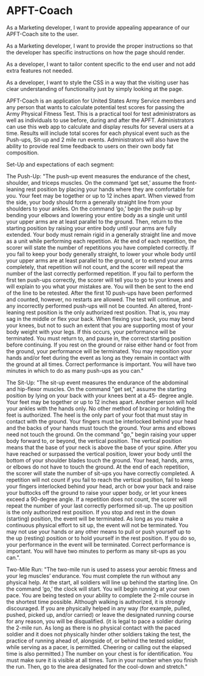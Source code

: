 # APFT-Coach

As a Marketing developer, I want to provide appealing appearance of our APFT-Coach site to the user.

As a Marketing developer, I want to provide the proper instructions so that the developer has specific instructions on how the page should render.

As a developer, I want to tailor content specific to the end user and not add extra features not needed.

As a developer, I want to style the CSS in a way that the visiting user has clear understanding of functionality just by simply looking at the page.


APFT-Coach is an application for United States Army Service members and any person that wants to calculate potential test scores for passing the Army Physical Fitness Test. This is a practical tool for test administrators as well as individuals to use before, during and after the APFT. Administrators can use this web app to calculate and display results for several users at a time.
Results will include total scores for each physical event such as the Push-ups, Sit-up and 2 mile run events. Administrators will also have the ability to provide real time feedback to users on their own body fat composition.

Set-Up and expectations of each segment:

The Push-Up: "The push-up event measures the endurance of the chest, shoulder, and triceps muscles. On the command ‘get set,’ assume the front-leaning rest position by placing your hands where they are comfortable for you. Your feet may be together or up to 12 inches apart. When viewed from the side, your body should form a generally straight line from your shoulders to your ankles. On the command ‘go,’ begin the push-up by bending your elbows and lowering your entire body as a single unit until your upper arms are at least parallel to the ground. Then, return to the starting position by raising your entire body until your arms are fully extended. Your body must remain rigid in a generally straight line and move as a unit while performing each repetition. At the end of each repetition, the scorer will state the number of repetitions you have completed correctly. If you fail to keep your body generally straight, to lower your whole body until your upper arms are at least parallel to the ground, or to extend your arms completely, that repetition will not count, and the scorer will repeat the number of the last correctly performed repetition. If you fail to perform the first ten push-ups correctly, the scorer will tell you to go to your knees and will explain to you what your mistakes are. You will then be sent to the end of the line to be retested. After the first 10 push-ups have been performed and counted, however, no restarts are allowed. The test will continue, and any incorrectly performed push-ups will not be counted. An altered, front-leaning rest position is the only authorized rest position. That is, you may sag in the middle or flex your back. When flexing your back, you may bend your knees, but not to such an extent that you are supporting most of your body weight with your legs. If this occurs, your performance will be terminated. You must return to, and pause in, the correct starting position before continuing. If you rest on the ground or raise either hand or foot from the ground, your performance will be terminated. You may reposition your hands and/or feet during the event as long as they remain in contact with the ground at all times. Correct performance is important. You will have two minutes in which to do as many push-ups as you can."

The Sit-Up: "The sit-up event measures the endurance of the abdominal and hip-flexor muscles. On the command "get set," assume the starting position by lying on your back with your knees bent at a 45- degree angle. Your feet may be together or up to 12 inches apart. Another person will hold your ankles with the hands only. No other method of bracing or holding the feet is authorized. The heel is the only part of your foot that must stay in contact with the ground. Your fingers must be interlocked behind your head and the backs of your hands must touch the ground. Your arms and elbows need not touch the ground. On the command "go," begin raising your upper body forward to, or beyond, the vertical position. The vertical position means that the base of your neck is above the base of your spine. After you have reached or surpassed the vertical position, lower your body until the bottom of your shoulder blades touch the ground. Your head, hands, arms, or elbows do not have to touch the ground. At the end of each repetition, the scorer will state the number of sit-ups you have correctly completed. A repetition will not count if you fail to reach the vertical position, fail to keep your fingers interlocked behind your head, arch or bow your back and raise your buttocks off the ground to raise your upper body, or let your knees exceed a 90-degree angle. If a repetition does not count, the scorer will repeat the number of your last correctly performed sit-up. The up position is the only authorized rest position. If you stop and rest in the down (starting) position, the event will be terminated. As long as you make a continuous physical effort to sit up, the event will not be terminated. You may not use your hands or any other means to pull or push yourself up to the up (resting) position or to hold yourself in the rest position. If you do so, your performance in the event will be terminated. Correct performance is important. You will have two minutes to perform as many sit-ups as you can.".

Two-Mile Run: "The two-mile run is used to assess your aerobic fitness and your leg muscles’ endurance. You must complete the run without any physical help. At the start, all soldiers will line up behind the starting line. On the command ‘go,’ the clock will start. You will begin running at your own pace. You are being tested on your ability to complete the 2-mile course in the shortest time possible. Although walking is authorized, it is strongly discouraged. If you are physically helped in any way (for example, pulled, pushed, picked up, and/or carried) or leave the designated running course for any reason, you will be disqualified. (it is legal to pace a soldier during the 2-mile run. As long as there is no physical contact with the paced soldier and it does not physically hinder other soldiers taking the test, the practice of running ahead of, alongside of, or behind the tested soldier, while serving as a pacer, is permitted. Cheering or calling out the elapsed time is also permitted.) The number on your chest is for identification. You must make sure it is visible at all times. Turn in your number when you finish the run. Then, go to the area designated for the cool-down and stretch."
